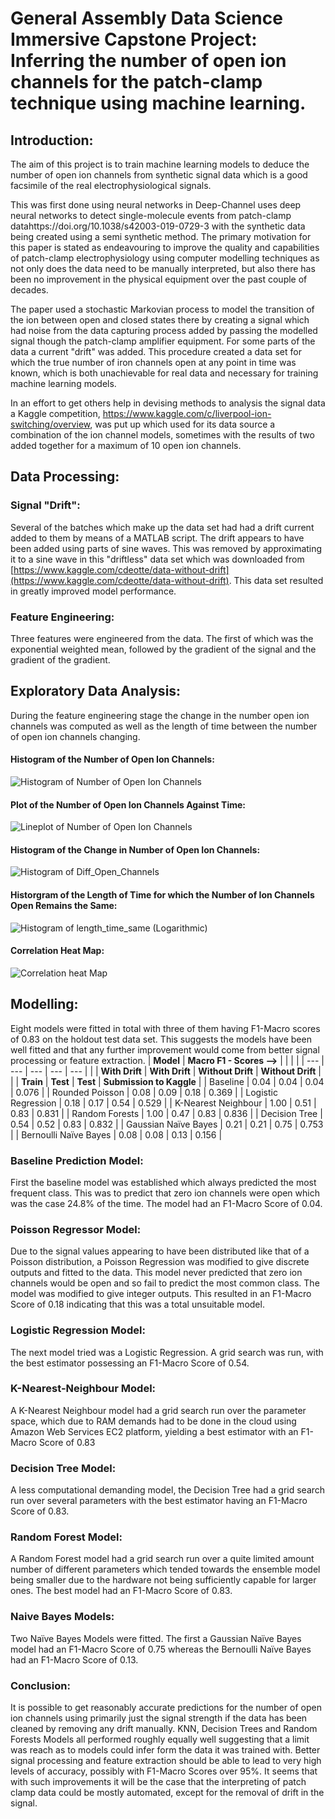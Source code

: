 # General Assembly Data Science Immersive Capstone Project: Inferring the number of open ion channels for the patch-clamp technique using machine learning.

## Introduction:
The aim of this project is to train machine learning models to deduce the number of open ion channels from synthetic signal data which is a good facsimile of the real electrophysiological signals.

This was first done using neural networks in Deep-Channel uses deep neural networks to detect single-molecule events from patch-clamp datahttps://doi.org/10.1038/s42003-019-0729-3 with the synthetic data being created using a semi synthetic method. The primary motivation for this paper is stated as endeavouring to improve the quality and capabilities of patch-clamp electrophysiology using computer modelling techniques as not only does the data need to be manually interpreted, but also there has been no improvement in the physical equipment over the past couple of decades.

The paper used a stochastic Markovian process to model the transition of the ion between open and closed states there by creating a signal which had noise from the data capturing process added by passing the modelled signal though the patch-clamp amplifier equipment. For some parts of the data a current "drift" was added. This procedure created a data set for which the true number of iron channels open at any point in time was known, which is both unachievable for real data and necessary for training machine learning models.

In an effort to get others help in devising methods to analysis the signal data a Kaggle competition, https://www.kaggle.com/c/liverpool-ion-switching/overview, was put up which used for its data source a combination of the ion channel models, sometimes with the results of two added together for a maximum of 10 open ion channels.

## Data Processing:

### Signal &quot;Drift&quot;:
Several of the batches which make up the data set had had a drift current added to them by means of a MATLAB script. The drift appears to have been added using parts of sine waves. This was removed by approximating it to a sine wave in this &quot;driftless&quot; data set which was downloaded from [https://www.kaggle.com/cdeotte/data-without-drift](https://www.kaggle.com/cdeotte/data-without-drift). This data set resulted in greatly improved model performance.

### Feature Engineering:
Three features were engineered from the data. The first of which was the exponential weighted mean, followed by the gradient of the signal and the gradient of the gradient.

## Exploratory Data Analysis:
During the feature engineering stage the change in the number open ion channels was computed as well as the length of time between the number of open ion channels changing.

#### Histogram of the Number of Open Ion Channels:
![Histogram of Number of Open Ion Channels](https://github.com/HindsonJF/Data-Science-Projects/blob/main/graphs_for_readme/Histogram_of_number_of_open_ion_channels.png)

#### Plot of the Number of Open Ion Channels Against Time:
![Lineplot of Number of Open Ion Channels](https://github.com/HindsonJF/Data-Science-Projects/blob/main/graphs_for_readme/lineplot_of_open_ion_channels_vs_time.png)

#### Histogram of the Change in Number of Open Ion Channels:
![Histogram of Diff\_Open\_Channels](https://github.com/HindsonJF/Data-Science-Projects/blob/main/graphs_for_readme/histogram_of_the_change_in_number_of_open_ion_channels.png)

#### Historgram of the Length of Time for which the Number of Ion Channels Open Remains the Same:
![Histogram of length\_time\_same (Logarithmic)](https://github.com/HindsonJF/Data-Science-Projects/blob/main/graphs_for_readme/Histogram_of_length_of_time_number_of_ion_channels_open_remains_same_log.png)

#### Correlation Heat Map:
![Correlation heat Map](https://github.com/HindsonJF/Data-Science-Projects/blob/main/graphs_for_readme/heat_map_corr.png)

## Modelling:
Eight models were fitted in total with three of them having F1-Macro scores of 0.83 on the holdout test data set. This suggests the models have been well fitted and that any further improvement would come from better signal processing or feature extraction.
| **Model** | **Macro F1 - Scores -->** | | | |
| --- | --- | --- | --- | --- |
| | **With Drift** | **With Drift** | **Without Drift** | **Without Drift** |
| | **Train** | **Test** | **Test** | **Submission to Kaggle** |
| Baseline | 0.04 | 0.04 | 0.04 | 0.076 |
| Rounded Poisson | 0.08 | 0.09 | 0.18 | 0.369 |
| Logistic Regression | 0.18 | 0.17 | 0.54 | 0.529 |
| K-Nearest Neighbour | 1.00 | 0.51 | 0.83 | 0.831 |
| Random Forests | 1.00 | 0.47 | 0.83 | 0.836 |
| Decision Tree | 0.54 | 0.52 | 0.83 | 0.832 |
| Gaussian Naïve Bayes | 0.21 | 0.21 | 0.75 | 0.753 |
| Bernoulli Naïve Bayes | 0.08 | 0.08 | 0.13 | 0.156 |

### Baseline Prediction Model:
First the baseline model was established which always predicted the most frequent class. This was to predict that zero ion channels were open which was the case 24.8% of the time. The model had an F1-Macro Score of 0.04.

### Poisson Regressor Model:
Due to the signal values appearing to have been distributed like that of a Poisson distribution, a Poisson Regression was modified to give discrete outputs and fitted to the data. This model never predicted that zero ion channels would be open and so fail to predict the most common class. The model was modified to give integer outputs. This resulted in an F1-Macro Score of 0.18 indicating that this was a total unsuitable model.

### Logistic Regression Model:
The next model tried was a Logistic Regression. A grid search was run, with the best estimator possessing an F1-Macro Score of 0.54.

### K-Nearest-Neighbour Model:
A K-Nearest Neighbour model had a grid search run over the parameter space, which due to RAM demands had to be done in the cloud using Amazon Web Services EC2 platform, yielding a best estimator with an F1-Macro Score of 0.83

### Decision Tree Model:
A less computational demanding model, the Decision Tree had a grid search run over several parameters with the best estimator having an F1-Macro Score of 0.83.

### Random Forest Model:
A Random Forest model had a grid search run over a quite limited amount number of different parameters which tended towards the ensemble model being smaller due to the hardware not being sufficiently capable for larger ones. The best model had an F1-Macro Score of 0.83.

### Naive Bayes Models:
Two Naïve Bayes Models were fitted. The first a Gaussian Naïve Bayes model had an F1-Macro Score of 0.75 whereas the Bernoulli Naïve Bayes had an F1-Macro Score of 0.13.

### Conclusion:
It is possible to get reasonably accurate predictions for the number of open ion channels using primarily just the signal strength if the data has been cleaned by removing any drift manually. KNN, Decision Trees and Random Forests Models all performed roughly equally well suggesting that a limit was reach as to models could infer form the data it was trained with. Better signal processing and feature extraction should be able to lead to very high levels of accuracy, possibly with F1-Macro Scores over 95%.
It seems that with such improvements it will be the case that the interpreting of patch clamp data could be mostly automated, except for the removal of drift in the signal.
